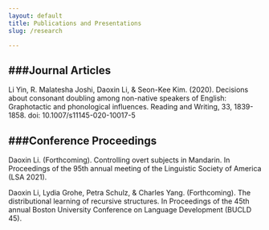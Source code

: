 ```yaml
---
layout: default
title: Publications and Presentations
slug: /research

---
```


###Journal Articles
---

<p>Li Yin, R. Malatesha Joshi, Daoxin Li, & Seon-Kee Kim. (2020). Decisions about consonant doubling among non-native speakers of English: Graphotactic and phonological influences. Reading and Writing, 33, 1839-1858. doi: 10.1007/s11145-020-10017-5</p>

###Conference Proceedings
---

<p>Daoxin Li. (Forthcoming). Controlling overt subjects in Mandarin. In Proceedings of the 95th annual meeting of the Linguistic Society of America (LSA 2021). </p>

<p>Daoxin Li, Lydia Grohe, Petra Schulz, & Charles Yang. (Forthcoming). The distributional learning of recursive structures. In Proceedings of the 45th annual Boston University Conference on Language Development (BUCLD 45).</p>




<br />
<br />
